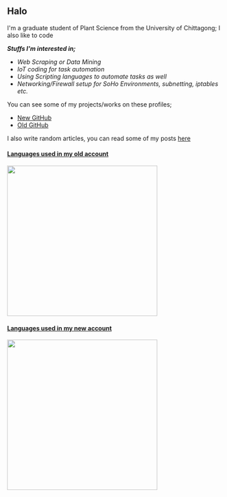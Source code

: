 ## Halo

I'm a graduate student of Plant Science from the University of Chittagong; I also like to code

***Stuffs I'm interested in;***

- _Web Scraping or Data Mining_
- _IoT coding for task automation_
- _Using Scripting languages to automate tasks as well_
- _Networking/Firewall setup for SoHo Environments, subnetting, iptables etc._

You can see some of my projects/works on these profiles;

- [New GitHub](https://github.com/samiulahmedjoy?tab=repositories)
- [Old GitHub](https://github.com/samiuljoy?tab=repositories)

I also write random articles, you can read some of my posts [here](https://samiuljoy.github.io)

<p align="center">
    <h4><a href="https://github.com/samiuljoy">Languages used in my old account</a></h4>
    <img width="350" src="https://camo.githubusercontent.com/8330a57fe9917f17ba7fbd477119611e8f4b9f4e091351bb7743bbd6ba5a5f54/68747470733a2f2f6769746875622d726561646d652d73746174732e76657263656c2e6170702f6170692f746f702d6c616e67732f3f757365726e616d653d73616d69756c6a6f79266c616e67735f636f756e743d3230266c61796f75743d636f6d70616374" />
    <h4><a href="https://github.com/samiulahmedjoy">Languages used in my new account</a></h4>
    <img width="350" src="https://camo.githubusercontent.com/3e377f07ec1717a4cef2fe611034878b5bfd1f9e1d71c4e83d9da39b55c4dade/68747470733a2f2f6769746875622d726561646d652d73746174732e76657263656c2e6170702f6170692f746f702d6c616e67732f3f757365726e616d653d73616d69756c61686d65646a6f79266c61796f75743d636f6d70616374" />
</p>
